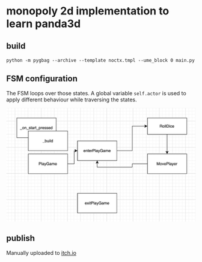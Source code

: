 # monopoly 2d implementation to learn panda3d

## build

```
python -m pygbag --archive --template noctx.tmpl --ume_block 0 main.py
```

## FSM configuration

The FSM loops over those states. A global variable `self.actor` is used to apply different behaviour while traversing the states.

![fsm states](./docs/fsm_guide.png)



## publish

Manually uploaded to [itch.io](https://pacman81.itch.io/monopoly-2d-prototype)

